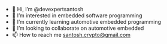 - 👋 Hi, I’m @devexpertsantosh
- 👀 I’m interested in embedded software programming
- 🌱 I’m currently learning automotive embedded programming
- 💞️ I’m looking to collaborate on automotive embedded 
- 📫 How to reach me santosh.crypto@gmail.com

<!---
devexpertsantosh/devexpertsantosh is a ✨ special ✨ repository because its `README.md` (this file) appears on your GitHub profile.
You can click the Preview link to take a look at your changes.
--->
